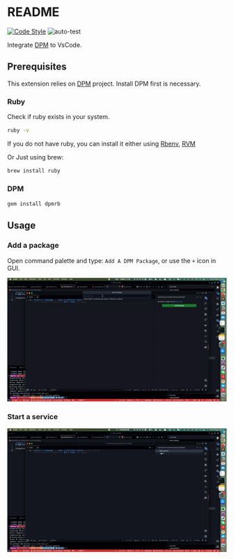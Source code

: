 # README

[![Code Style](https://badgen.net/badge/code%20style/airbnb/ff5a5f?icon=airbnb)](https://github.com/airbnb/javascript)
![auto-test](https://github.com/UoooBarry/vscode-dpm/actions/workflows/node.js.yml/badge.svg)

Integrate [DPM](https://github.com/songhuangcn/dpm) to VsCode.

## Prerequisites

This extension relies on [DPM](https://github.com/songhuangcn/dpm) project. Install DPM first is necessary.

### Ruby

Check if ruby exists in your system.

```bash
ruby -v
```

If you do not have ruby, you can install it either using [Rbenv](https://github.com/rbenv/rbenv), [RVM](https://rvm.io/)

Or Just using brew:

```bash
brew install ruby
```

### DPM

```bash
gem install dpmrb
```

## Usage

### Add a package

Open command palette and type: `Add A DPM Package`, or use the `+` icon in GUI.

![add-package](./docs/assets/gifs/add-package.gif)

### Start a service

![start-package](./docs/assets/gifs/start-package.gif)
